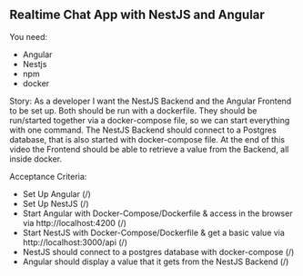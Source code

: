 ## Realtime Chat App with NestJS and Angular

You need:
- Angular
- Nestjs
- npm
- docker

Story:
As a developer I want the NestJS Backend and the Angular Frontend to be set up.
Both should be run with a dockerfile.
They should be run/started together via a docker-compose file, so we can start everything with one command.
The NestJS Backend should connect to a Postgres database, that is also started with docker-compose file.
At the end of this video the Frontend should be able to retrieve a value from the Backend, all inside docker.

Acceptance Criteria:
- Set Up Angular (/)
- Set Up NestJS (/)
- Start Angular with Docker-Compose/Dockerfile & access in the browser via http://localhost:4200 (/)
- Start NestJS with Docker-Compose/Dockerfile & get a basic value via http://localhost:3000/api (/)
- NestJS should connect to a postgres database with docker-compose (/)
- Angular should display a value that it gets from the NestJS Backend (/)